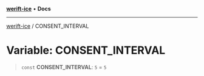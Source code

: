 [**werift-ice**](../README.md) • **Docs**

***

[werift-ice](../globals.md) / CONSENT\_INTERVAL

# Variable: CONSENT\_INTERVAL

> `const` **CONSENT\_INTERVAL**: `5` = `5`
